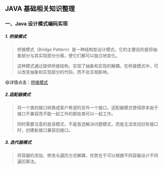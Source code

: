 ## JAVA 基础相关知识整理

### 一、Java 设计模式编码实现

##### 1. 桥接模式

> 桥接模式（Bridge Pattern）是一种结构型设计模式，它的主要目的是将抽象部分与其实现部分分离，使它们都可以独立地变化。
>
> 这种模式通过提供桥接结构，实现了抽象和实现的解耦。在桥接模式中，可以改变抽象和实现部分的代码，而不会互相影响。

:smile:详情点击：[桥接模式](/base/src/main/java/com/lazzy/base/designPatterns/bridge/DocumentBridge.java)

##### 2.适配器模式

> 将一个类的接口转换成客户希望的另外一个接口，适配器模式使得原本由于接口不兼容而不能一起工作的那些类可以一起工作。
>
> 同时需要注意的是该模式，不是首选解决问题模式，而是无法改动旧有接口时，创建新接口兼容旧接口。



##### 3. 迭代器模式

> 将容器的添加、修改与遍历方式解耦，优势在于可以根据不同容器设计不同遍历算法。